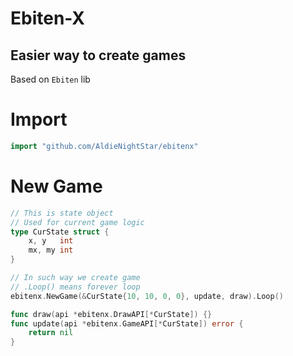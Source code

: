 # Ebiten-X
## Easier way to create games
Based on `Ebiten` lib

# Import
```go
import "github.com/AldieNightStar/ebitenx"
```

# New Game
```go
// This is state object
// Used for current game logic
type CurState struct {
	x, y   int
	mx, my int
}

// In such way we create game
// .Loop() means forever loop
ebitenx.NewGame(&CurState{10, 10, 0, 0}, update, draw).Loop()

func draw(api *ebitenx.DrawAPI[*CurState]) {}
func update(api *ebitenx.GameAPI[*CurState]) error {
    return nil
}
```